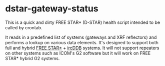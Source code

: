dstar-gateway-status
====================

This is a quick and dirty FREE STAR* (D-STAR) health script intended to be called by crontab.

It reads in a predefined list of systems (gateways and XRF reflectors) and performs a lookup on various data elements. It's designed to support both full and hybrid [FREE STAR*](http://va3uv.com/freestar.htm) + [ircDDB](http://ircddb.net) systems.
It will not support repeaters on other systems such as ICOM's G2 software but it will work on FREE STAR* hybrid G2 systems.
